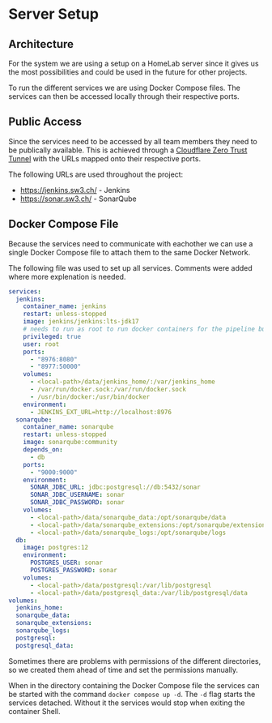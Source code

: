 # Server Setup

## Architecture

For the system we are using a setup on a HomeLab server since it gives us the most possibilities and could be used in the future for other projects.

To run the different services we are using Docker Compose files. The services can then be accessed locally through their respective ports. 

## Public Access

Since the services need to be accessed by all team members they need to be publically available. This is achieved through a [Cloudflare Zero Trust Tunnel](https://www.cloudflare.com/en-gb/products/tunnel/) with the URLs mapped onto their respective ports. 

The following URLs are used throughout the project:

- https://jenkins.sw3.ch/ - Jenkins
- https://sonar.sw3.ch/ - SonarQube

## Docker Compose File

Because the services need to communicate with eachother we can use a single Docker Compose file to attach them to the same Docker Network.

The following file was used to set up all services. Comments were added where more explenation is needed. 

```yaml
services:
  jenkins:
    container_name: jenkins
    restart: unless-stopped
    image: jenkins/jenkins:lts-jdk17
    # needs to run as root to run docker containers for the pipeline builds
    privileged: true
    user: root
    ports:
      - "8976:8080"
      - "8977:50000"
    volumes:
      - <local-path>/data/jenkins_home/:/var/jenkins_home
      - /var/run/docker.sock:/var/run/docker.sock
      - /usr/bin/docker:/usr/bin/docker
    environment:
      - JENKINS_EXT_URL=http://localhost:8976
  sonarqube:
    container_name: sonarqube
    restart: unless-stopped
    image: sonarqube:community
    depends_on:
      - db
    ports:
      - "9000:9000"
    environment:
      SONAR_JDBC_URL: jdbc:postgresql://db:5432/sonar
      SONAR_JDBC_USERNAME: sonar
      SONAR_JDBC_PASSWORD: sonar
    volumes:
      - <local-path>/data/sonarqube_data:/opt/sonarqube/data
      - <local-path>/data/sonarqube_extensions:/opt/sonarqube/extensions
      - <local-path>/data/sonarqube_logs:/opt/sonarqube/logs
  db:
    image: postgres:12
    environment:
      POSTGRES_USER: sonar
      POSTGRES_PASSWORD: sonar
    volumes:
      - <local-path>/data/postgresql:/var/lib/postgresql
      - <local-path>/data/postgresql_data:/var/lib/postgresql/data
volumes:
  jenkins_home:
  sonarqube_data:
  sonarqube_extensions:
  sonarqube_logs:
  postgresql:
  postgresql_data:
```

Sometimes there are problems with permissions of the different directories, so we created them ahead of time and set the permissions manually. 

When in the directory containing the Docker Compose file the services can be started with the command `docker compose up -d`. The `-d` flag starts the services detached. Without it the services would stop when exiting the container Shell.

